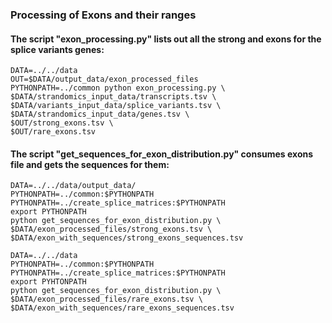 ### Processing of Exons and their ranges

#### The script "exon_processing.py" lists out all the strong and exons for the splice variants genes:
	DATA=../../data
	OUT=$DATA/output_data/exon_processed_files
	PYTHONPATH=../common python exon_processing.py \
	$DATA/strandomics_input_data/transcripts.tsv \
	$DATA/variants_input_data/splice_variants.tsv \
	$DATA/strandomics_input_data/genes.tsv \
	$OUT/strong_exons.tsv \
	$OUT/rare_exons.tsv

#### The script "get_sequences_for_exon_distribution.py" consumes exons file and gets the sequences for them:
	DATA=../../data/output_data/
	PYTHONPATH=../common:$PYTHONPATH
	PYTHONPATH=../create_splice_matrices:$PYTHONPATH
	export PYTHONPATH
	python get_sequences_for_exon_distribution.py \
	$DATA/exon_processed_files/strong_exons.tsv \
	$DATA/exon_with_sequences/strong_exons_sequences.tsv

	DATA=../../data
	PYTHONPATH=../common:$PYTHONPATH
	PYTHONPATH=../create_splice_matrices:$PYTHONPATH
	export PYHTONPATH
	python get_sequences_for_exon_distribution.py \
	$DATA/exon_processed_files/rare_exons.tsv \
	$DATA/exon_with_sequences/rare_exons_sequences.tsv

